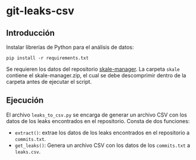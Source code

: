 git-leaks-csv
=================

## Introducción
Instalar librerías de Python para el análisis de datos:
```
pip install -r requirements.txt
```
Se requieren los datos del repositorio [skale-manager](https://github.com/skalenetwork/skale-manager). La carpeta `skale` contiene el skale-manager.zip, el cual se debe descomprimir dentro de la carpeta antes de ejecutar el script.

## Ejecución
El archivo `leaks_to_csv.py` se encarga de generar un archivo CSV con los datos de los leaks encontrados en el repositorio. Consta de dos funciones:
- `extract()`: extrae los datos de los leaks encontrados en el repositorio a `commits.txt`.
- `get_leaks()`: Genera un archivo CSV con los datos de los `commits.txt` a `leaks.csv`.
